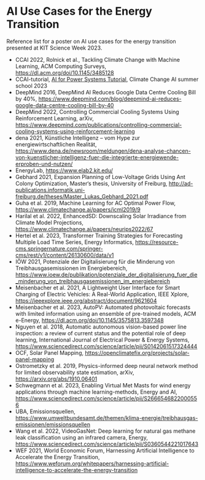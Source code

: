 # AI Use Cases for the Energy Transition
Reference list for a poster on AI use cases for the energy transition presented at KIT Science Week 2023.

- CCAI 2022, Rolnick et al., Tackling Climate Change with Machine Learning, ACM Computing Surveys, https://dl.acm.org/doi/10.1145/3485128
- CCAI-tutorial, [AI for Power Systems Tutorial](https://colab.research.google.com/drive/1ccf697VC0TLDNDdmHBwIeD4eIMlSSRIE?usp=sharing), Climate Change AI summer school 2023
- DeepMind 2016, DeepMind AI Reduces Google Data Centre Cooling Bill by 40%, https://www.deepmind.com/blog/deepmind-ai-reduces-google-data-centre-cooling-bill-by-40
- DeepMind 2022, Controlling Commercial Cooling Systems Using Reinforcement Learning, arXiv, https://www.deepmind.com/publications/controlling-commercial-cooling-systems-using-reinforcement-learning
- dena 2021, Künstliche Intelligenz – vom Hype zur energiewirtschaftlichen Realität, https://www.dena.de/newsroom/meldungen/dena-analyse-chancen-von-kuenstlicher-intelligenz-fuer-die-integrierte-energiewende-erproben-und-nutzen/
- EnergyLab, https://www.elab2.kit.edu/
- Gebhard 2021, Expansion Planning of Low-Voltage Grids Using Ant Colony Optimization, Master‘s thesis, University of Freiburg, http://ad-publications.informatik.uni-freiburg.de/theses/Master_Lukas_Gebhard_2021.pdf
- Guha et al. 2019, Machine Learning for AC Optimal Power Flow, https://www.climatechange.ai/papers/icml2019/9
- Harilal et al. 2022, EnhancedSD: Downscaling Solar Irradiance from Climate Model Projections, https://www.climatechange.ai/papers/neurips2022/67
- Hertel et al. 2023, Transformer Training Strategies for Forecasting Multiple Load Time Series, Energy Informatics, https://resource-cms.springernature.com/springer-cms/rest/v1/content/26130600/data/v1
- IÖW 2021, Potenziale der Digitalisierung für die Minderung von Treibhausgasemissionen im Energiebereich, https://www.ioew.de/publikation/potenziale_der_digitalisierung_fuer_die_minderung_von_treibhausgasemissionen_im_energiebereich
- Meisenbacher et al. 2021, A Lightweight User Interface for Smart Charging of Electric Vehicles: A Real-World Application, IEEE Xplore, https://ieeexplore.ieee.org/abstract/document/9621604
- Meisenbacher et al. 2023, AutoPV: Automated photovoltaic forecasts with limited information using an ensemble of pre-trained models, ACM e-Energy, https://dl.acm.org/doi/10.1145/3575813.3597348
- Nguyen et al. 2018, Automatic autonomous vision-based power line inspection: a review of current status and the potential role of deep learning, International Journal of Electrical Power & Energy Systems, https://www.sciencedirect.com/science/article/pii/S0142061517324444
- OCF, Solar Panel Mapping, https://openclimatefix.org/projects/solar-panel-mapping
- Ostrometzky et al. 2019, Physics-informed deep neural network method for limited observability state estimation, arXiv, https://arxiv.org/abs/1910.06401
- Schwegmann et al. 2023, Enabling Virtual Met Masts for wind energy applications through machine learning-methods, Energy and AI, https://www.sciencedirect.com/science/article/pii/S2666546822000556
- UBA, Emissionsquellen, https://www.umweltbundesamt.de/themen/klima-energie/treibhausgas-emissionen/emissionsquellen
- Wang et al. 2022, VideoGasNet: Deep learning for natural gas methane leak classification using an infrared camera, Energy, https://www.sciencedirect.com/science/article/pii/S0360544221017643
- WEF 2021, World Economic Forum, Harnessing Artificial Intelligence to Accelerate the Energy Transition, https://www.weforum.org/whitepapers/harnessing-artificial-intelligence-to-accelerate-the-energy-transition
